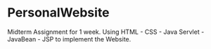 # PersonalWebsite
Midterm Assignment for 1 week. Using HTML - CSS - Java Servlet - JavaBean - JSP to implement the Website.
